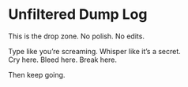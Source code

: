 # Unfiltered Dump Log

This is the drop zone. No polish. No edits.

Type like you’re screaming. Whisper like it’s a secret.  
Cry here. Bleed here. Break here.

Then keep going.
